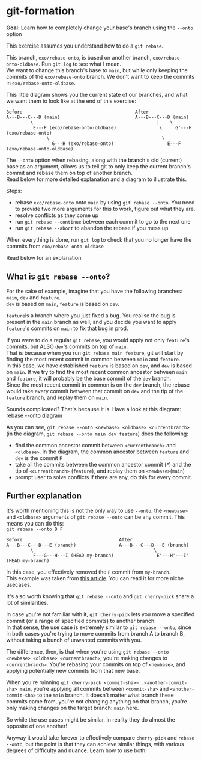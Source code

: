 # git-formation

**Goal**: Learn how to completely change your base's branch using the `--onto` option

This exercise assumes you understand how to do a `git rebase`.

This branch, `exo/rebase-onto`, is based on another branch, `exo/rebase-onto-oldbase`. Run `git log` to see what I mean.  
We want to change this branch's base to `main`, but while only keeping the commits of the `exo/rebase-onto` branch. We don't want to keep the commits in `exo/rebase-onto-oldbase`.

This little diagram shows you the current state of our branches, and what we want them to look like at the end of this exercise:

```
Before                                          After
A---B---C---D (main)                            A---B---C---D (main)
         \                                              |    \
          E---F (exo/rebase-onto-oldbase)                \     G'---H' (exo/rebase-onto)
               \                                          \
                 G---H (exo/rebase-onto)                    E---F (exo/rebase-onto-oldbase)
```

The `--onto` option when rebasing, along with the branch's old (current) base as an argument, allows us to tell git to only keep the current branch's commit and rebase them on top of another branch.  
Read below for more detailed explanation and a diagram to illustrate this.

Steps:

- rebase `exo/rebase-onto` onto `main` by using `git rebase --onto`. You need to provide two more arguments for this to work, figure out what they are.
- resolve conflicts as they come up
- run `git rebase --continue` between each commit to go to the next one
- run `git rebase --abort` to abandon the rebase if you mess up

When everything is done, run `git log` to check that you no longer have the commits from `exo/rebase-onto-oldbase`

Read below for an explanation

## What is `git rebase --onto`?

For the sake of example, imagine that you have the following branches: `main`, `dev` and `feature`.  
`dev` is based on `main`, `feature` is based on `dev`.

`feature`is a branch where you just fixed a bug. You realise the bug is present in the `main` branch as well, and you decide you want to apply `feature`'s commits on `main` to fix that bug in prod.

If you were to do a regular `git rebase`, you would apply not only `feature`'s commits, but ALSO `dev`'s commits on top of `main`.  
That is because when you run `git rebase main feature`, git will start by finding the most recent commit in common between `main` and `feature`.  
In this case, we have established `feature` is based on `dev`, and `dev` is based on `main`. If we try to find the most recent common ancestor between `main` and `feature`, it will probably be the base commit of the `dev` branch.  
Since the most recent commit in common is on the `dev` branch, the rebase would take every commit between that commit on `dev` and the tip of the `feature` branch, and replay them on `main`.

Sounds complicated? That's because it is. Have a look at this diagram:  
[rebase --onto diagram](https://drive.google.com/file/d/1kdBnIDt80mx3drkU4H-tmJKOOyVjym8k/view?usp=sharing)

As you can see, `git rebase --onto <newbase> <oldbase> <currentbranch>` (in the diagram, `git rebase --onto main dev feature`) does the following:

- find the common ancestor commit between `<currentbranch>` and `<oldbase>`. In the diagram, the common ancestor between `feature` and `dev` is the commit `F`
- take all the commits between the common ancestor commit (`F`) and the tip of `<currentbranch>` (`feature`), and replay them on `<newbase>`(`main`)
- prompt user to solve conflicts if there are any, do this for every commit.

## Further explanation

It's worth mentioning this is not the only way to use `--onto`. the `<newbase>` and `<oldbase>` arguments of `git rebase --onto` can be any commit. This means you can do this:  
`git rebase --onto D F`

```
Before                                    After
A---B---C---D---E (branch)                A---B---C---D---E (branch)
         \                                             \
          F---G---H---I (HEAD my-branch)                E'---H'---I' (HEAD my-branch)
```

In this case, you effectively removed the `F` commit from `my-branch`.  
This example was taken from [this article](https://womanonrails.com/git-rebase-onto). You can read it for more niche usecases.

It's also worth knowing that `git rebase --onto` and `git cherry-pick` share a lot of similarities.

In case you're not familiar with it, `git cherry-pick` lets you move a specified commit (or a range of specified commits) to another branch.  
In that sense, the use case is extremely similar to `git rebase --onto`, since in both cases you're trying to move commits from branch A to branch B, without taking a bunch of unwanted commits with you.

The difference, then, is that when you're using `git rebase --onto <newbase> <oldbase> <currentbranch>`, you're making changes to `<currentbranch>`. You're rebasing your commits on top of `<newbase>`, and applying potentially new commits from that new base.

When you're ruinning `git cherry-pick <commit-sha>~..<another-commit-sha> main`, you're applying all commits between `<commit-sha>` and `<another-commit-sha>` to the `main` branch. It doesn't matter what branch these commits came from, you're not changing anything on that branch, you're only making changes on the target branch: `main` here.

So while the use cases might be similar, in reality they do almost the opposite of one another!

Anyway it would take forever to effectively compare `cherry-pick` and `rebase --onto`, but the point is that they can achieve similar things, with various degrees of difficulty and nuance. Learn how to use both!
